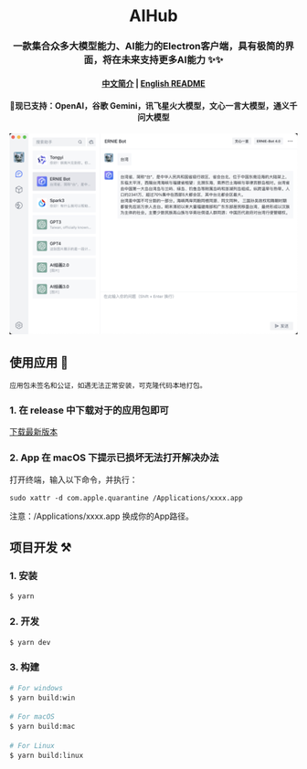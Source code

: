 <h1 align="center">AIHub</h1>
<h3 align="center">
一款集合众多大模型能力、AI能力的Electron客户端，具有极简的界面，将在未来支持更多AI能力 ✨✨
</h3>

<h4 align="center">

[中文简介](README-zh.md) | [English README](README.md)

</h4>

<h4 align="center">

🎉现已支持：OpenAI，谷歌 Gemini，讯飞星火大模型，文心一言大模型，通义千问大模型

</h4>

![demo](/demo/demo-zh.png)

## 使用应用 🚀

`应用包未签名和公证，如遇无法正常安装，可克隆代码本地打包。`

### 1. 在 release 中下载对于的应用包即可

[下载最新版本](https://github.com/classfang/AIHub/releases)

### 2. App 在 macOS 下提示已损坏无法打开解决办法

打开终端，输入以下命令，并执行：

```shell
sudo xattr -d com.apple.quarantine /Applications/xxxx.app
```

注意：/Applications/xxxx.app 换成你的App路径。

## 项目开发 ⚒️

### 1. 安装

```bash
$ yarn
```

### 2. 开发

```bash
$ yarn dev
```

### 3. 构建

```bash
# For windows
$ yarn build:win

# For macOS
$ yarn build:mac

# For Linux
$ yarn build:linux
```
